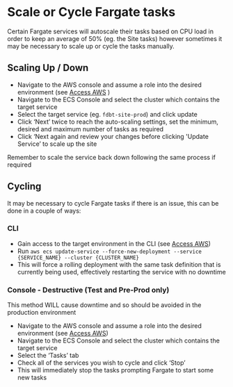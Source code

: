 # Scale or Cycle Fargate tasks

Certain Fargate services will autoscale their tasks based on CPU load in order to keep an average of 50% (eg. the Site tasks) however sometimes it may be necessary to scale up or cycle the tasks manually.

## Scaling Up / Down

- Navigate to the AWS console and assume a role into the desired environment (see [Access AWS](./access-aws.md) )
- Navigate to the ECS Console and select the cluster which contains the target service
- Select the target service (eg. `fdbt-site-prod`) and click update
- Click ‘Next’ twice to reach the auto-scaling settings, set the minimum, desired and maximum number of tasks as required
- Click ‘Next again and review your changes before clicking 'Update Service’ to scale up the site

Remember to scale the service back down following the same process if required

## Cycling

It may be necessary to cycle Fargate tasks if there is an issue, this can be done in a couple of ways:

### CLI

- Gain access to the target environment in the CLI (see [Access AWS](./access-aws.md))
- Run `aws ecs update-service --force-new-deployment --service {SERVICE_NAME} --cluster {CLUSTER_NAME}`
- This will force a rolling deployment with the same task definition that is currently being used, effectively restarting the service with no downtime

### Console - Destructive (Test and Pre-Prod only)

This method WILL cause downtime and so should be avoided in the production environment

- Navigate to the AWS console and assume a role into the desired environment (see [Access AWS](./access-aws.md))
- Navigate to the ECS Console and select the cluster which contains the target service
- Select the ‘Tasks’ tab
- Check all of the services you wish to cycle and click ‘Stop’
- This will immediately stop the tasks prompting Fargate to start some new tasks
